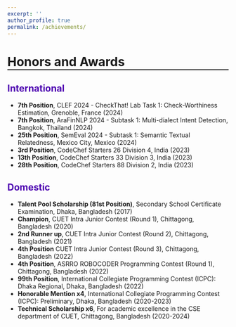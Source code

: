 ```yaml
---
excerpt: ''
author_profile: true
permalink: /achievements/
---
```

<h1 style="border-bottom: 2px solid;">Honors and Awards</h1>
  

<h2 style="color:#4c00b0">International</h2>

- **7th Position**, CLEF 2024 - CheckThat! Lab Task 1: Check-Worthiness Estimation, Grenoble, France (2024)
- **7th Position**, AraFinNLP 2024 - Subtask 1: Multi-dialect Intent Detection, Bangkok, Thailand (2024)
- **25th Position**, SemEval 2024 - Subtask 1: Semantic Textual Relatedness, Mexico City, Mexico (2024)
- **3rd Position**, CodeChef Starters 26 Division 4, India (2023)
- **13th Position**, CodeChef Starters 33 Division 3, India (2023)
- **28th Position**, CodeChef Starters 88 Division 2, India (2023)
  

<h2 style="color:#4c00b0">Domestic</h2>

- **Talent Pool Scholarship (81st Position)**, Secondary School Certificate Examination, Dhaka, Bangladesh (2017)
- **Champion**, CUET Intra Junior Contest (Round 1), Chittagong, Bangladesh (2020)
- **2nd Runner up**, CUET Intra Junior Contest (Round 2), Chittagong, Bangladesh (2021)
- **4th Position** CUET Intra Junior Contest (Round 3), Chittagong, Bangladesh (2022)
- **4th Position**, ASRRO ROBOCODER Programming Contest (Round 1), Chittagong, Bangladesh (2022)
- **99th Position**, International Collegiate Programming Contest (ICPC): Dhaka Regional, Dhaka, Bangladesh (2022)
- **Honorable Mention x4**, International Collegiate Programming Contest (ICPC): Preliminary, Dhaka, Bangladesh (2020-2023)
- **Technical Scholarship x6**, For academic excellence in the CSE department of CUET, Chittagong, Bangladesh (2020-2024)
